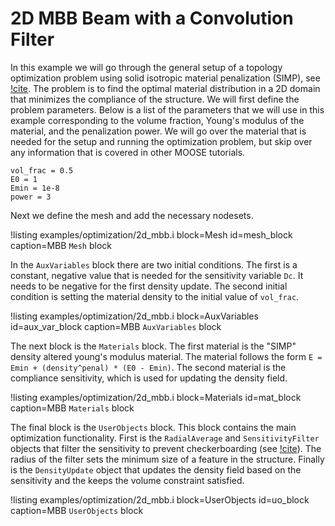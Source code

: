 # 2D MBB Beam with a Convolution Filter

In this example we will go through the general setup of a topology optimization
problem using solid isotropic material penalization (SIMP), see [!cite](sigmund200199).
The problem is to find the optimal material distribution in a 2D
domain that minimizes the compliance of the structure. We will first define the
problem parameters. Below is a list of the parameters that we will use in this
example corresponding to the volume fraction, Young's modulus of the material,
and the penalization power. We will go over the material that is needed for the
setup and running the optimization problem, but skip over any information that
is covered in other MOOSE tutorials.

```
vol_frac = 0.5
E0 = 1
Emin = 1e-8
power = 3
```

Next we define the mesh and add the necessary nodesets.

!listing examples/optimization/2d_mbb.i
         block=Mesh id=mesh_block
         caption=MBB `Mesh` block

In the `AuxVariables` block there are two initial conditions.  The first is a
constant, negative value that is needed for the sensitivity variable `Dc`. It
needs to be negative for the first density update. The second initial condition
is setting the material density to the initial value of `vol_frac`.

!listing examples/optimization/2d_mbb.i
         block=AuxVariables id=aux_var_block
         caption=MBB `AuxVariables` block

The next block is the `Materials` block.  The first material is the "SIMP"
density altered young's modulus material. The material follows the form `E =
Emin + (density^penal) * (E0 - Emin)`. The second material is the compliance
sensitivity, which is used for updating the density field.

!listing examples/optimization/2d_mbb.i
         block=Materials id=mat_block
         caption=MBB `Materials` block

The final block is the `UserObjects` block.  This block contains the main
optimization functionality. First is the `RadialAverage` and `SensitivityFilter` objects that filter the
sensitivity to prevent checkerboarding (see [!cite](sigmund2007)).
The radius of the filter sets the
minimum size of a feature in the structure. Finally is the `DensityUpdate`
object that updates the density field based on the sensitivity and the keeps the
volume constraint satisfied.

!listing examples/optimization/2d_mbb.i
         block=UserObjects id=uo_block
         caption=MBB `UserObjects` block
